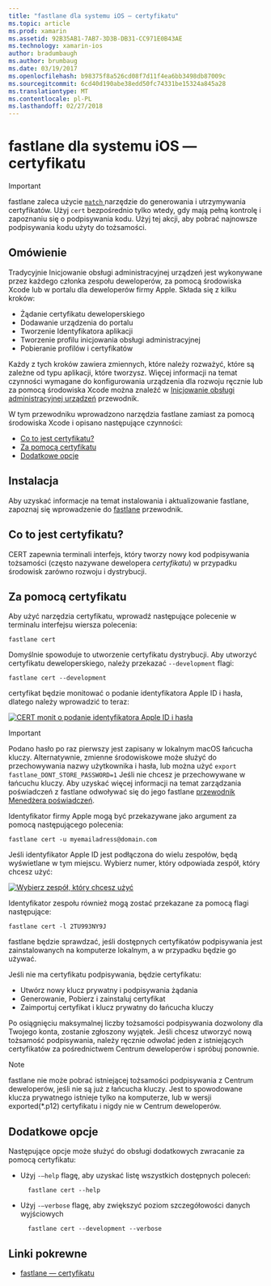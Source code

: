 ```yaml
---
title: "fastlane dla systemu iOS — certyfikatu"
ms.topic: article
ms.prod: xamarin
ms.assetid: 92B35AB1-7AB7-3D3B-DB31-CC971E0B43AE
ms.technology: xamarin-ios
author: bradumbaugh
ms.author: brumbaug
ms.date: 03/19/2017
ms.openlocfilehash: b98375f8a526cd08f7d11f4ea6bb3498db87009c
ms.sourcegitcommit: 6cd40d190abe38edd50fc74331be15324a845a28
ms.translationtype: MT
ms.contentlocale: pl-PL
ms.lasthandoff: 02/27/2018
---
```

# <a name="fastlane-for-ios--cert"></a>fastlane dla systemu iOS — certyfikatu

> [!IMPORTANT]
> fastlane zaleca użycie [ `match` ](~/ios/deploy-test/provisioning/fastlane/match.md) narzędzie do generowania i utrzymywania certyfikatów. Użyj `cert` bezpośrednio tylko wtedy, gdy mają pełną kontrolę i zapoznaniu się o podpisywania kodu. Użyj tej akcji, aby pobrać najnowsze podpisywania kodu użyty do tożsamości.

## <a name="overview"></a>Omówienie

Tradycyjnie Inicjowanie obsługi administracyjnej urządzeń jest wykonywane przez każdego członka zespołu deweloperów, za pomocą środowiska Xcode lub w portalu dla deweloperów firmy Apple. Składa się z kilku kroków:

- Żądanie certyfikatu deweloperskiego
- Dodawanie urządzenia do portalu
- Tworzenie Identyfikatora aplikacji
- Tworzenie profilu inicjowania obsługi administracyjnej
- Pobieranie profilów i certyfikatów

Każdy z tych kroków zawiera zmiennych, które należy rozważyć, które są zależne od typu aplikacji, które tworzysz. Więcej informacji na temat czynności wymagane do konfigurowania urządzenia dla rozwoju ręcznie lub za pomocą środowiska Xcode można znaleźć w [Inicjowanie obsługi administracyjnej urządzeń](~/ios/get-started/installation/device-provisioning/index.md) przewodnik.

W tym przewodniku wprowadzono narzędzia fastlane zamiast za pomocą środowiska Xcode i opisano następujące czynności:

- [Co to jest certyfikatu?](#whatiscert)
- [Za pomocą certyfikatu](#using)
- [Dodatkowe opcje](#options)

## <a name="installation"></a>Instalacja

Aby uzyskać informacje na temat instalowania i aktualizowanie fastlane, zapoznaj się wprowadzenie do [fastlane](~/ios/deploy-test/provisioning/fastlane/index.md#Installation) przewodnik.

<a name="whatiscert" />

## <a name="what-is-cert"></a>Co to jest certyfikatu?

CERT zapewnia terminali interfejs, który tworzy nowy kod podpisywania tożsamości (często nazywane dewelopera _certyfikatu_) w przypadku środowisk zarówno rozwoju i dystrybucji.

<a name="using" />

## <a name="using-cert"></a>Za pomocą certyfikatu

Aby użyć narzędzia certyfikatu, wprowadź następujące polecenie w terminalu interfejsu wiersza polecenia:

    fastlane cert

Domyślnie spowoduje to utworzenie certyfikatu dystrybucji. Aby utworzyć certyfikatu deweloperskiego, należy przekazać `--development` flagi:

    fastlane cert --development

certyfikat będzie monitować o podanie identyfikatora Apple ID i hasła, dlatego należy wprowadzić to teraz:

[ ![](cert-images/fastlane-image1.png "CERT monit o podanie identyfikatora Apple ID i hasła")](cert-images/fastlane-image1.png)

> [!IMPORTANT]
> Podano hasło po raz pierwszy jest zapisany w lokalnym macOS łańcucha kluczy. Alternatywnie, zmienne środowiskowe może służyć do przechowywania nazwy użytkownika i hasła, lub można użyć `export fastlane_DONT_STORE_PASSWORD=1` Jeśli nie chcesz je przechowywane w łańcuchu kluczy. Aby uzyskać więcej informacji na temat zarządzania poświadczeń z fastlane odwoływać się do jego fastlane [przewodnik Menedżera poświadczeń](https://github.com/fastlane/fastlane/blob/master/credentials_manager/README.md).

Identyfikator firmy Apple mogą być przekazywane jako argument za pomocą następującego polecenia:

    fastlane cert -u myemailadress@domain.com

Jeśli identyfikator Apple ID jest podłączona do wielu zespołów, będą wyświetlane w tym miejscu. Wybierz numer, który odpowiada zespół, który chcesz użyć:

[ ![](cert-images/fastlane-image2.png "Wybierz zespół, który chcesz użyć")](cert-images/fastlane-image2.png)

Identyfikator zespołu również mogą zostać przekazane za pomocą flagi następujące:

    fastlane cert -l 2TU993NY9J

fastlane będzie sprawdzać, jeśli dostępnych certyfikatów podpisywania jest zainstalowanych na komputerze lokalnym, a w przypadku będzie go używać.

Jeśli nie ma certyfikatu podpisywania, będzie certyfikatu:

- Utwórz nowy klucz prywatny i podpisywania żądania
- Generowanie, Pobierz i zainstaluj certyfikat
- Zaimportuj certyfikat i klucz prywatny do łańcucha kluczy

Po osiągnięciu maksymalnej liczby tożsamości podpisywania dozwolony dla Twojego konta, zostanie zgłoszony wyjątek. Jeśli chcesz utworzyć nową tożsamość podpisywania, należy ręcznie odwołać jeden z istniejących certyfikatów za pośrednictwem Centrum deweloperów i spróbuj ponownie.

> [!NOTE]
> fastlane nie może pobrać istniejącej tożsamości podpisywania z Centrum deweloperów, jeśli nie są już z łańcucha kluczy. Jest to spowodowane klucza prywatnego istnieje tylko na komputerze, lub w wersji exported(*.p12) certyfikatu i nigdy nie w Centrum deweloperów.

<a name="options" />

## <a name="additional-options"></a>Dodatkowe opcje

Następujące opcje może służyć do obsługi dodatkowych zwracanie za pomocą certyfikatu:

- Użyj `-–help` flagę, aby uzyskać listę wszystkich dostępnych poleceń:

        fastlane cert --help

- Użyj `-–verbose` flagę, aby zwiększyć poziom szczegółowości danych wyjściowych

        fastlane cert --development --verbose


## <a name="related-links"></a>Linki pokrewne

- [fastlane — certyfikatu](https://github.com/fastlane/fastlane/blob/master/cert/README.md)
